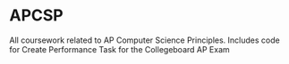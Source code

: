 # APCSP

All coursework related to AP Computer Science Principles.
Includes code for Create Performance Task for the Collegeboard AP Exam
